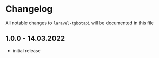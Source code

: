 # Changelog

All notable changes to `laravel-tgbotapi` will be documented in this file

## 1.0.0 - 14.03.2022

- initial release
